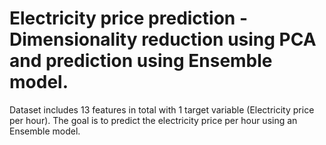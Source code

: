 # Electricity price prediction - Dimensionality reduction using PCA and prediction using Ensemble model.
Dataset includes 13 features in total with 1 target variable (Electricity price per hour). The goal is to predict the electricity price per hour using an Ensemble model.
